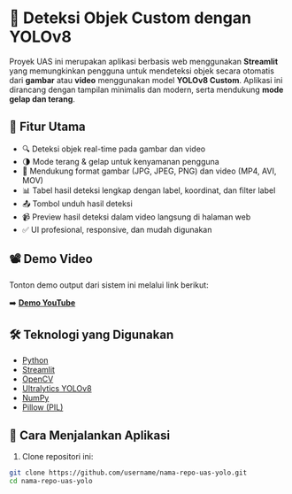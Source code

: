 # 🧠 Deteksi Objek Custom dengan YOLOv8

Proyek UAS ini merupakan aplikasi berbasis web menggunakan **Streamlit** yang memungkinkan pengguna untuk mendeteksi objek secara otomatis dari **gambar** atau **video** menggunakan model **YOLOv8 Custom**. Aplikasi ini dirancang dengan tampilan minimalis dan modern, serta mendukung **mode gelap dan terang**.

## 🚀 Fitur Utama

- 🔍 Deteksi objek real-time pada gambar dan video
- 🌗 Mode terang & gelap untuk kenyamanan pengguna
- 📂 Mendukung format gambar (JPG, JPEG, PNG) dan video (MP4, AVI, MOV)
- 📊 Tabel hasil deteksi lengkap dengan label, koordinat, dan filter label
- 📤 Tombol unduh hasil deteksi
- 📹 Preview hasil deteksi dalam video langsung di halaman web
- ✅ UI profesional, responsive, dan mudah digunakan

## 📽️ Demo Video

Tonton demo output dari sistem ini melalui link berikut:

➡️ **[Demo YouTube](https://www.youtube.com/watch?v=your_youtube_video_id)**  

## 🛠️ Teknologi yang Digunakan

- [Python](https://www.python.org/)
- [Streamlit](https://streamlit.io/)
- [OpenCV](https://opencv.org/)
- [Ultralytics YOLOv8](https://docs.ultralytics.com/)
- [NumPy](https://numpy.org/)
- [Pillow (PIL)](https://pillow.readthedocs.io/)

## 🔧 Cara Menjalankan Aplikasi

1. Clone repositori ini:

```bash
git clone https://github.com/username/nama-repo-uas-yolo.git
cd nama-repo-uas-yolo
